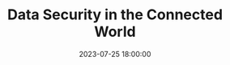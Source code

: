 ---
title: Data Security in the Connected World
description: 
date: 2023-07-25 18:00:00
speakers:
attendance: 24
---